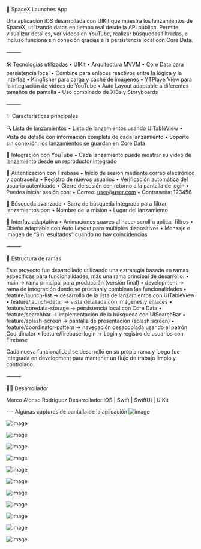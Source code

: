 🚀 SpaceX Launches App

Una aplicación iOS desarrollada con UIKit que muestra los lanzamientos de SpaceX, utilizando datos en tiempo real desde la API pública. Permite visualizar detalles, ver videos en YouTube, realizar búsquedas filtradas, e incluso funciona sin conexión gracias a la persistencia local con Core Data.

⸻

🛠 Tecnologías utilizadas
	•	UIKit
	•	Arquitectura MVVM
	•	Core Data para persistencia local
	•	Combine para enlaces reactivos entre la lógica y la interfaz
	•	Kingfisher para carga y caché de imágenes
	•	YTPlayerView para la integración de videos de YouTube
	•	Auto Layout adaptable a diferentes tamaños de pantalla
	•	Uso combinado de XIBs y Storyboards

⸻

✨ Características principales

🔍 Lista de lanzamientos
	•	Lista de lanzamientos usando UITableView
	•	Vista de detalle con información completa de cada lanzamiento
	•	Soporte sin conexión: los lanzamientos se guardan en Core Data

🎥 Integración con YouTube
	•	Cada lanzamiento puede mostrar su video de lanzamiento desde un reproductor integrado

🔐 Autenticación con Firebase
	•	Inicio de sesión mediante correo electrónico y contraseña
	•	Registro de nuevos usuarios
	•	Verificación automática del usuario autenticado
	•	Cierre de sesión con retorno a la pantalla de login
	•	Puedes iniciar sesión con:
	•	Correo: user@user.com
	•	Contraseña: 123456

🔎 Búsqueda avanzada
	•	Barra de búsqueda integrada para filtrar lanzamientos por:
	•	Nombre de la misión
	•	Lugar del lanzamiento

📱 Interfaz adaptativa
	•	Animaciones suaves al hacer scroll o aplicar filtros
	•	Diseño adaptable con Auto Layout para múltiples dispositivos
	•	Mensaje e imagen de “Sin resultados” cuando no hay coincidencias

⸻

🌱 Estructura de ramas

Este proyecto fue desarrollado utilizando una estrategia basada en ramas específicas para funcionalidades, más una rama principal de desarrollo:
	•	main → rama principal para producción (versión final)
	•	development → rama de integración donde se prueban y combinan las funcionalidades
	•	feature/launch-list → desarrollo de la lista de lanzamientos con UITableView
	•	feature/launch-detail → vista detallada con imágenes y enlaces
	•	feature/coredata-storage → persistencia local con Core Data
	•	feature/searchbar → implementación de la búsqueda con UISearchBar
	•	feature/splash-screen → pantalla de presentación (splash screen)
	•	feature/coordinator-pattern → navegación desacoplada usando el patrón Coordinator
 •	feature/firebase-login → Login y registro de usuarios con Firebase
 

Cada nueva funcionalidad se desarrolló en su propia rama y luego fue integrada en development para mantener un flujo de trabajo limpio y controlado.

⸻

👨‍💻 Desarrollador

Marco Alonso Rodríguez
Desarrollador iOS | Swift | SwiftUI | UIKit

--- Algunas capturas de pantalla de la aplicación
![image](https://github.com/user-attachments/assets/fc4439c6-280e-4805-8ff9-c29a3a2e2485)



![image](https://github.com/user-attachments/assets/6efc917d-2634-493c-b885-3de742ddaf1b)



![image](https://github.com/user-attachments/assets/dc4e9606-22b3-4ccd-bcb6-5d9a117e58b4)


![image](https://github.com/user-attachments/assets/34ff3c2e-8634-4368-9bc7-f0f989030e16)



![image](https://github.com/user-attachments/assets/3db8f5ec-f6f2-4222-bfdd-ed9d26953e9e)



![image](https://github.com/user-attachments/assets/3ac60ca7-7018-4dbd-a118-4225c013278d)



![image](https://github.com/user-attachments/assets/a98a77ac-5c0b-4801-bdef-ecdcf3fe02a6)



![image](https://github.com/user-attachments/assets/651303d0-a81a-4eea-ac33-245089509cfe)



![image](https://github.com/user-attachments/assets/94a34763-afe7-4c38-a88d-b88c06df9e72)


![image](https://github.com/user-attachments/assets/807d8b64-0af4-4941-8bf6-de37eae1cc60)



![image](https://github.com/user-attachments/assets/6bc41bdc-d60b-4672-8009-c2bfd2514039)



![image](https://github.com/user-attachments/assets/2665e139-937b-45bc-bdb7-cf0e8c8bf87d)


